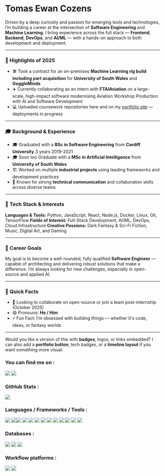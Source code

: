 # Tomas Ewan Cozens

Driven by a deep curiosity and passion for emerging tools and technologies, I’m building a career at the intersection of **Software Engineering** and **Machine Learning**. I bring experience across the full stack — **Frontend**, **Backend**, **DevOps**, and **AI/ML** — with a hands-on approach to both development and deployment.

---

### 🚀 Highlights of 2025

* 🛠️ Took a contract for an on-premises **Machine Learning rig build including part acquisition** for **University of South Wales** and **GoggleMinds**
* ✈️ Currently collaborating as an intern with **FTAIAviation** on a large-scale, high-impact software modernising Aviation Workshop Production with AI and Software Development
* 💻 Uploaded coursework repositories here and on my [portfolio site](https://tec-portfolio.netlify.app/) — deployments in progress

---

### 🎓 Background & Experience

* 🎓 Graduated with a **BSc in Software Engineering** from **Cardiff University** 3 years 2019-2021
* 🎓 Soon too Graduate with a **MSc in Artificial Intelligence** from **University of South Wales**
* 🏗️ Worked on multiple **industrial projects** using leading frameworks and development practices
* 🤝 Known for strong **technical communication** and collaboration skills across diverse teams

---

### 🧠 Tech Stack & Interests

**Languages & Tools:** Python, JavaScript, React, Node.js, Docker, Linux, Git, TensorFlow
**Fields of Interest:** Full-Stack Development, AI/ML, DevOps, Cloud Infrastructure
**Creative Passions:** Dark Fantasy & Sci-Fi Fiction, Music, Digital Art, and Gaming

---

### 🌟 Career Goals

My goal is to become a well-rounded, fully qualified **Software Engineer** — capable of architecting and delivering robust solutions that make a difference. I’m always looking for new challenges, especially in open-source and applied AI.

---

### 📌 Quick Facts

* 👯 Looking to collaborate on open-source or join a team post-internship (October 2025)
* 😄 Pronouns: **He / Him**
* ⚡ Fun Fact: I’m obsessed with building things — whether it's code, ideas, or fantasy worlds

---

Would you like a version of this with **badges**, logos, or links embedded? I can also add a **portfolio button**, tech badges, or a **timeline layout** if you want something more visual.


### You can find me on :

<img src="https://img.shields.io/badge/LinkedIn-0A66C2?style=for-the-badge&logo=linkedin&logoColor=white" /> <img src="https://img.shields.io/badge/Portfolio-0A66C2?style=for-the-badge&logo=Portfolio&logoColor=white" />
### GitHub Stats :
![](https://github-readme-streak-stats.herokuapp.com/?user=TECozens&theme=dark&hide_border=false)<br/>

### Languages / Frameworks / Tools :

<img src="https://img.shields.io/badge/React-20232A?style=for-the-badge&logo=react&logoColor=61DAFB" />  <img src="https://img.shields.io/badge/Node.js-339933?style=for-the-badge&logo=nodedotjs&logoColor=white" /><img src="https://img.shields.io/badge/HTML5-E34F26?style=for-the-badge&logo=html5&logoColor=white" /> <img src="https://img.shields.io/badge/CSS3-1572B6?style=for-the-badge&logo=css3&logoColor=white" /> <img src="https://img.shields.io/badge/Bootstrap-563D7C?style=for-the-badge&logo=bootstrap&logoColor=white" /> <img src="https://img.shields.io/badge/JavaScript-323330?style=for-the-badge&logo=javascript&logoColor=F7DF1E" /> <img src="https://img.shields.io/badge/Express.js-000000?style=for-the-badge&logo=express&logoColor=white" /> <img src="https://img.shields.io/badge/Python-FFD43B?style=for-the-badge&logo=python&logoColor=darkgreen" /> <img src="https://img.shields.io/badge/Java-ED8B00?style=for-the-badge&logo=java&logoColor=white" /> <img src="https://img.shields.io/badge/Spring_Boot-F2F4F9?style=for-the-badge&logo=spring-boot" /> <img src="https://img.shields.io/badge/Spring-6DB33F?style=for-the-badge&logo=spring&logoColor=white" /> <img src="https://img.shields.io/badge/npm-CB3837?style=for-the-badge&logo=npm&logoColor=white" />  <img src="https://img.shields.io/badge/Docker-2CA5E0?style=for-the-badge&logo=docker&logoColor=white" />

### Databases :

<img src="https://img.shields.io/badge/MySQL-00000F?style=for-the-badge&logo=mysql&logoColor=white" /> <img src="https://img.shields.io/badge/MongoDB-white?style=for-the-badge&logo=mongodb&logoColor=4EA94B" /> <img src="https://img.shields.io/badge/Oracle-F80000?style=for-the-badge&logo=oracle&logoColor=black" />

### Workflow platforms :
<img src="https://img.shields.io/badge/Jira-0052CC?style=for-the-badge&logo=Jira&logoColor=white" /> <img src="https://img.shields.io/badge/microsoft%20azure-0089D6?style=for-the-badge&logo=microsoft-azure&logoColor=white" />

